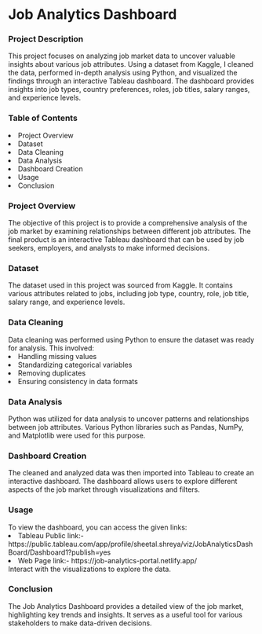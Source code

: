 <h1>Job Analytics Dashboard</h1>

<h3>Project Description</h3>
This project focuses on analyzing job market data to uncover valuable insights about various job attributes. Using a dataset from Kaggle, I cleaned the data, performed in-depth analysis using Python, and visualized the findings through an interactive Tableau dashboard. The dashboard provides insights into job types, country preferences, roles, job titles, salary ranges, and experience levels.

<h3>Table of Contents</h3>
<li>Project Overview</li>
<li>Dataset</li>
<li>Data Cleaning</li>
<li>Data Analysis</li>
<li>Dashboard Creation</li>
<li>Usage</li>
<li>Conclusion</li>

<h3>Project Overview</h3>
The objective of this project is to provide a comprehensive analysis of the job market by examining relationships between different job attributes. The final product is an interactive Tableau dashboard that can be used by job seekers, employers, and analysts to make informed decisions.

<h3>Dataset</h3>
The dataset used in this project was sourced from Kaggle. It contains various attributes related to jobs, including job type, country, role, job title, salary range, and experience levels.

<h3>Data Cleaning</h3>
Data cleaning was performed using Python to ensure the dataset was ready for analysis. This involved:

<li>Handling missing values</li>
<li>Standardizing categorical variables</li>
<li>Removing duplicates</li>
<li>Ensuring consistency in data formats</li>

<h3>Data Analysis</h3>
Python was utilized for data analysis to uncover patterns and relationships between job attributes. Various Python libraries such as Pandas, NumPy, and Matplotlib were used for this purpose.

<h3>Dashboard Creation</h3>
The cleaned and analyzed data was then imported into Tableau to create an interactive dashboard. The dashboard allows users to explore different aspects of the job market through visualizations and filters.

<h3>Usage</h3>
To view the dashboard, you can access the given links:
<li>Tableau Public link:- https://public.tableau.com/app/profile/sheetal.shreya/viz/JobAnalyticsDashBoard/Dashboard1?publish=yes </li>
<li>Web Page link:- https://job-analytics-portal.netlify.app/ </li>
Interact with the visualizations to explore the data.
<h3>Conclusion</h3>
The Job Analytics Dashboard provides a detailed view of the job market, highlighting key trends and insights. It serves as a useful tool for various stakeholders to make data-driven decisions.
